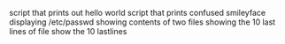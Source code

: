  script that prints out  hello world
script  that  prints  confused smileyface
displaying /etc/passwd
showing contents of two files
showing the 10 last lines of file
show the 10 lastlines
